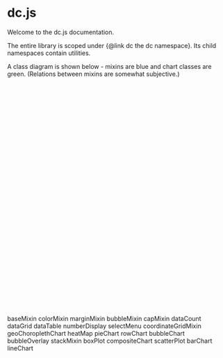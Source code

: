 # dc.js

Welcome to the dc.js documentation.

The entire library is scoped under {@link dc the dc namespace}. Its child namespaces contain utilities.

A class diagram is shown below - mixins are blue and chart classes are green. (Relations between mixins are somewhat subjective.)


<!-- Title: dcHierarchy Pages: 1 -->
<svg width="558pt" height="572pt"
 viewBox="0.00 0.00 558.25 572.00" xmlns="http://www.w3.org/2000/svg" xmlns:xlink="http://www.w3.org/1999/xlink">
<g id="graph0" class="graph" transform="scale(1 1) rotate(0) translate(4 568)">
<title>dcHierarchy</title>
<polygon fill="white" stroke="none" points="-4,4 -4,-568 554.248,-568 554.248,4 -4,4"/>
<!-- baseMixin -->
<g id="node1" class="node"><title>baseMixin</title>
<g id="a_node1"><a xlink:href="dc.baseMixin.html" xlink:title="baseMixin">
<ellipse fill="lightblue" stroke="black" cx="30.6108" cy="-234" rx="30.7221" ry="18"/>
<text text-anchor="middle" x="30.6108" y="-231" font-family="sans-serif" font-size="10.00">baseMixin</text>
</a>
</g>
</g>
<!-- colorMixin -->
<g id="node2" class="node"><title>colorMixin</title>
<g id="a_node2"><a xlink:href="dc.colorMixin.html" xlink:title="colorMixin">
<ellipse fill="lightblue" stroke="black" cx="140.346" cy="-342" rx="30.7108" ry="18"/>
<text text-anchor="middle" x="140.346" y="-339" font-family="sans-serif" font-size="10.00">colorMixin</text>
</a>
</g>
</g>
<!-- baseMixin&#45;&gt;colorMixin -->
<g id="edge14" class="edge"><title>baseMixin&#45;&gt;colorMixin</title>
<path fill="none" stroke="black" d="M42.8162,-250.835C54.904,-268.206 75.3749,-295.45 97.2217,-315 100.835,-318.233 104.874,-321.34 108.983,-324.222"/>
<polygon fill="black" stroke="black" points="107.128,-327.191 117.399,-329.789 110.99,-321.353 107.128,-327.191"/>
</g>
<!-- marginMixin -->
<g id="node3" class="node"><title>marginMixin</title>
<g id="a_node3"><a xlink:href="dc.marginMixin.html" xlink:title="marginMixin">
<ellipse fill="lightblue" stroke="black" cx="140.346" cy="-396" rx="35.9791" ry="18"/>
<text text-anchor="middle" x="140.346" y="-393" font-family="sans-serif" font-size="10.00">marginMixin</text>
</a>
</g>
</g>
<!-- baseMixin&#45;&gt;marginMixin -->
<g id="edge16" class="edge"><title>baseMixin&#45;&gt;marginMixin</title>
<path fill="none" stroke="black" d="M36.8452,-251.977C45.6267,-279.687 65.5412,-333.356 97.2217,-369 99.8726,-371.983 102.929,-374.764 106.159,-377.321"/>
<polygon fill="black" stroke="black" points="104.24,-380.251 114.416,-383.199 108.299,-374.548 104.24,-380.251"/>
</g>
<!-- bubbleMixin -->
<g id="node4" class="node"><title>bubbleMixin</title>
<g id="a_node4"><a xlink:href="dc.bubbleMixin.html" xlink:title="bubbleMixin">
<ellipse fill="lightblue" stroke="black" cx="140.346" cy="-500" rx="35.3575" ry="18"/>
<text text-anchor="middle" x="140.346" y="-497" font-family="sans-serif" font-size="10.00">bubbleMixin</text>
</a>
</g>
</g>
<!-- baseMixin&#45;&gt;bubbleMixin -->
<g id="edge8" class="edge"><title>baseMixin&#45;&gt;bubbleMixin</title>
<path fill="none" stroke="black" d="M36.7161,-251.835C46.6777,-285.811 70.1192,-361.878 97.2217,-423 104.923,-440.369 115.116,-459.085 123.546,-473.715"/>
<polygon fill="black" stroke="black" points="120.72,-475.816 128.787,-482.684 126.763,-472.285 120.72,-475.816"/>
</g>
<!-- capMixin -->
<g id="node7" class="node"><title>capMixin</title>
<g id="a_node7"><a xlink:href="dc.capMixin.html" xlink:title="capMixin">
<ellipse fill="lightblue" stroke="black" cx="140.346" cy="-288" rx="27.3002" ry="18"/>
<text text-anchor="middle" x="140.346" y="-285" font-family="sans-serif" font-size="10.00">capMixin</text>
</a>
</g>
</g>
<!-- baseMixin&#45;&gt;capMixin -->
<g id="edge22" class="edge"><title>baseMixin&#45;&gt;capMixin</title>
<path fill="none" stroke="black" d="M54.4588,-245.452C70.3021,-253.393 91.576,-264.056 108.863,-272.721"/>
<polygon fill="black" stroke="black" points="107.489,-275.947 117.997,-277.299 110.625,-269.689 107.489,-275.947"/>
</g>
<!-- dataCount -->
<g id="node13" class="node"><title>dataCount</title>
<g id="a_node13"><a xlink:href="dc.dataCount.html" xlink:title="dataCount">
<ellipse fill="lightgreen" stroke="black" cx="140.346" cy="-234" rx="31.0259" ry="18"/>
<text text-anchor="middle" x="140.346" y="-231" font-family="sans-serif" font-size="10.00">dataCount</text>
</a>
</g>
</g>
<!-- baseMixin&#45;&gt;dataCount -->
<g id="edge11" class="edge"><title>baseMixin&#45;&gt;dataCount</title>
<path fill="none" stroke="black" d="M61.3353,-234C72.9161,-234 86.374,-234 98.8184,-234"/>
<polygon fill="black" stroke="black" points="98.9698,-237.5 108.97,-234 98.9697,-230.5 98.9698,-237.5"/>
</g>
<!-- dataGrid -->
<g id="node14" class="node"><title>dataGrid</title>
<g id="a_node14"><a xlink:href="dc.dataGrid.html" xlink:title="dataGrid">
<ellipse fill="lightgreen" stroke="black" cx="140.346" cy="-180" rx="27" ry="18"/>
<text text-anchor="middle" x="140.346" y="-177" font-family="sans-serif" font-size="10.00">dataGrid</text>
</a>
</g>
</g>
<!-- baseMixin&#45;&gt;dataGrid -->
<g id="edge12" class="edge"><title>baseMixin&#45;&gt;dataGrid</title>
<path fill="none" stroke="black" d="M54.4588,-222.548C70.4063,-214.555 91.8562,-203.803 109.204,-195.108"/>
<polygon fill="black" stroke="black" points="110.987,-198.13 118.358,-190.52 107.85,-191.872 110.987,-198.13"/>
</g>
<!-- dataTable -->
<g id="node15" class="node"><title>dataTable</title>
<g id="a_node15"><a xlink:href="dc.dataTable.html" xlink:title="dataTable">
<ellipse fill="lightgreen" stroke="black" cx="140.346" cy="-126" rx="29.8168" ry="18"/>
<text text-anchor="middle" x="140.346" y="-123" font-family="sans-serif" font-size="10.00">dataTable</text>
</a>
</g>
</g>
<!-- baseMixin&#45;&gt;dataTable -->
<g id="edge13" class="edge"><title>baseMixin&#45;&gt;dataTable</title>
<path fill="none" stroke="black" d="M42.8162,-217.165C54.904,-199.794 75.3749,-172.55 97.2217,-153 100.911,-149.698 105.046,-146.528 109.245,-143.595"/>
<polygon fill="black" stroke="black" points="111.406,-146.363 117.833,-137.94 107.556,-140.517 111.406,-146.363"/>
</g>
<!-- numberDisplay -->
<g id="node19" class="node"><title>numberDisplay</title>
<g id="a_node19"><a xlink:href="dc.numberDisplay.html" xlink:title="numberDisplay">
<ellipse fill="lightgreen" stroke="black" cx="140.346" cy="-72" rx="43.25" ry="18"/>
<text text-anchor="middle" x="140.346" y="-69" font-family="sans-serif" font-size="10.00">numberDisplay</text>
</a>
</g>
</g>
<!-- baseMixin&#45;&gt;numberDisplay -->
<g id="edge20" class="edge"><title>baseMixin&#45;&gt;numberDisplay</title>
<path fill="none" stroke="black" d="M36.8452,-216.023C45.6267,-188.313 65.5412,-134.644 97.2217,-99 99.4146,-96.5328 101.885,-94.2031 104.501,-92.0245"/>
<polygon fill="black" stroke="black" points="106.725,-94.7322 112.66,-85.9554 102.548,-89.1156 106.725,-94.7322"/>
</g>
<!-- selectMenu -->
<g id="node23" class="node"><title>selectMenu</title>
<g id="a_node23"><a xlink:href="dc.selectMenu.html" xlink:title="selectMenu">
<ellipse fill="lightgreen" stroke="black" cx="140.346" cy="-18" rx="34.2869" ry="18"/>
<text text-anchor="middle" x="140.346" y="-15" font-family="sans-serif" font-size="10.00">selectMenu</text>
</a>
</g>
</g>
<!-- baseMixin&#45;&gt;selectMenu -->
<g id="edge28" class="edge"><title>baseMixin&#45;&gt;selectMenu</title>
<path fill="none" stroke="black" d="M33.87,-215.982C39.1734,-180.011 55.2967,-98.1946 97.2217,-45 99.7506,-41.7913 102.772,-38.8504 106.02,-36.187"/>
<polygon fill="black" stroke="black" points="108.34,-38.8295 114.407,-30.1441 104.248,-33.15 108.34,-38.8295"/>
</g>
<!-- coordinateGridMixin -->
<g id="node5" class="node"><title>coordinateGridMixin</title>
<g id="a_node5"><a xlink:href="dc.coordinateGridMixin.html" xlink:title="coordinateGridMixin">
<ellipse fill="lightblue" stroke="black" cx="276.085" cy="-396" rx="55.9203" ry="18"/>
<text text-anchor="middle" x="276.085" y="-393" font-family="sans-serif" font-size="10.00">coordinateGridMixin</text>
</a>
</g>
</g>
<!-- colorMixin&#45;&gt;coordinateGridMixin -->
<g id="edge1" class="edge"><title>colorMixin&#45;&gt;coordinateGridMixin</title>
<path fill="none" stroke="black" d="M166.188,-352.03C184.416,-359.39 209.649,-369.579 231.236,-378.295"/>
<polygon fill="black" stroke="black" points="229.963,-381.555 240.546,-382.054 232.584,-375.064 229.963,-381.555"/>
</g>
<!-- geoChoroplethChart -->
<g id="node16" class="node"><title>geoChoroplethChart</title>
<g id="a_node16"><a xlink:href="dc.geoChoroplethChart.html" xlink:title="geoChoroplethChart">
<ellipse fill="lightgreen" stroke="black" cx="276.085" cy="-288" rx="56.7285" ry="18"/>
<text text-anchor="middle" x="276.085" y="-285" font-family="sans-serif" font-size="10.00">geoChoroplethChart</text>
</a>
</g>
</g>
<!-- colorMixin&#45;&gt;geoChoroplethChart -->
<g id="edge15" class="edge"><title>colorMixin&#45;&gt;geoChoroplethChart</title>
<path fill="none" stroke="black" d="M166.188,-331.97C184.35,-324.637 209.467,-314.495 231.002,-305.8"/>
<polygon fill="black" stroke="black" points="232.331,-309.038 240.293,-302.048 229.71,-302.547 232.331,-309.038"/>
</g>
<!-- heatMap -->
<g id="node17" class="node"><title>heatMap</title>
<g id="a_node17"><a xlink:href="dc.heatMap.html" xlink:title="heatMap">
<ellipse fill="lightgreen" stroke="black" cx="276.085" cy="-450" rx="27.1742" ry="18"/>
<text text-anchor="middle" x="276.085" y="-447" font-family="sans-serif" font-size="10.00">heatMap</text>
</a>
</g>
</g>
<!-- colorMixin&#45;&gt;heatMap -->
<g id="edge18" class="edge"><title>colorMixin&#45;&gt;heatMap</title>
<path fill="none" stroke="black" d="M163.605,-353.879C170.419,-358.118 177.646,-363.278 183.471,-369 204.05,-389.212 197.736,-404.037 219.471,-423 226.214,-428.883 234.464,-433.798 242.524,-437.751"/>
<polygon fill="black" stroke="black" points="241.243,-441.013 251.797,-441.951 244.131,-434.637 241.243,-441.013"/>
</g>
<!-- pieChart -->
<g id="node20" class="node"><title>pieChart</title>
<g id="a_node20"><a xlink:href="dc.pieChart.html" xlink:title="pieChart">
<ellipse fill="lightgreen" stroke="black" cx="276.085" cy="-234" rx="27" ry="18"/>
<text text-anchor="middle" x="276.085" y="-231" font-family="sans-serif" font-size="10.00">pieChart</text>
</a>
</g>
</g>
<!-- colorMixin&#45;&gt;pieChart -->
<g id="edge21" class="edge"><title>colorMixin&#45;&gt;pieChart</title>
<path fill="none" stroke="black" d="M163.605,-330.121C170.419,-325.882 177.646,-320.722 183.471,-315 204.05,-294.788 197.736,-279.963 219.471,-261 226.214,-255.117 234.464,-250.202 242.524,-246.249"/>
<polygon fill="black" stroke="black" points="244.131,-249.363 251.797,-242.049 241.243,-242.987 244.131,-249.363"/>
</g>
<!-- rowChart -->
<g id="node21" class="node"><title>rowChart</title>
<g id="a_node21"><a xlink:href="dc.rowChart.html" xlink:title="rowChart">
<ellipse fill="lightgreen" stroke="black" cx="276.085" cy="-342" rx="28.0797" ry="18"/>
<text text-anchor="middle" x="276.085" y="-339" font-family="sans-serif" font-size="10.00">rowChart</text>
</a>
</g>
</g>
<!-- colorMixin&#45;&gt;rowChart -->
<g id="edge26" class="edge"><title>colorMixin&#45;&gt;rowChart</title>
<path fill="none" stroke="black" d="M171.027,-342C190.645,-342 216.525,-342 237.567,-342"/>
<polygon fill="black" stroke="black" points="237.764,-345.5 247.764,-342 237.764,-338.5 237.764,-345.5"/>
</g>
<!-- marginMixin&#45;&gt;coordinateGridMixin -->
<g id="edge2" class="edge"><title>marginMixin&#45;&gt;coordinateGridMixin</title>
<path fill="none" stroke="black" d="M176.136,-396C186.492,-396 198.193,-396 209.829,-396"/>
<polygon fill="black" stroke="black" points="210.002,-399.5 220.002,-396 210.002,-392.5 210.002,-399.5"/>
</g>
<!-- marginMixin&#45;&gt;heatMap -->
<g id="edge17" class="edge"><title>marginMixin&#45;&gt;heatMap</title>
<path fill="none" stroke="black" d="M168.733,-407.058C190.302,-415.767 220.408,-427.923 243.086,-437.079"/>
<polygon fill="black" stroke="black" points="242.03,-440.428 252.613,-440.926 244.651,-433.937 242.03,-440.428"/>
</g>
<!-- marginMixin&#45;&gt;rowChart -->
<g id="edge25" class="edge"><title>marginMixin&#45;&gt;rowChart</title>
<path fill="none" stroke="black" d="M168.733,-384.942C190.035,-376.341 219.666,-364.377 242.242,-355.261"/>
<polygon fill="black" stroke="black" points="243.789,-358.411 251.752,-351.422 241.169,-351.92 243.789,-358.411"/>
</g>
<!-- bubbleChart -->
<g id="node10" class="node"><title>bubbleChart</title>
<g id="a_node10"><a xlink:href="dc.bubbleChart.html" xlink:title="bubbleChart">
<ellipse fill="lightgreen" stroke="black" cx="413.75" cy="-502" rx="36.1486" ry="18"/>
<text text-anchor="middle" x="413.75" y="-499" font-family="sans-serif" font-size="10.00">bubbleChart</text>
</a>
</g>
</g>
<!-- bubbleMixin&#45;&gt;bubbleChart -->
<g id="edge7" class="edge"><title>bubbleMixin&#45;&gt;bubbleChart</title>
<path fill="none" stroke="black" d="M175.996,-500.255C224.628,-500.614 313.207,-501.266 367.144,-501.664"/>
<polygon fill="black" stroke="black" points="367.422,-505.166 377.447,-501.74 367.474,-498.166 367.422,-505.166"/>
</g>
<!-- bubbleOverlay -->
<g id="node11" class="node"><title>bubbleOverlay</title>
<g id="a_node11"><a xlink:href="dc.bubbleOverlay.html" xlink:title="bubbleOverlay">
<ellipse fill="lightgreen" stroke="black" cx="276.085" cy="-546" rx="41.696" ry="18"/>
<text text-anchor="middle" x="276.085" y="-543" font-family="sans-serif" font-size="10.00">bubbleOverlay</text>
</a>
</g>
</g>
<!-- bubbleMixin&#45;&gt;bubbleOverlay -->
<g id="edge9" class="edge"><title>bubbleMixin&#45;&gt;bubbleOverlay</title>
<path fill="none" stroke="black" d="M170.037,-509.868C188.373,-516.175 212.47,-524.463 232.958,-531.51"/>
<polygon fill="black" stroke="black" points="232.091,-534.913 242.686,-534.856 234.368,-528.294 232.091,-534.913"/>
</g>
<!-- stackMixin -->
<g id="node6" class="node"><title>stackMixin</title>
<g id="a_node6"><a xlink:href="dc.stackMixin.html" xlink:title="stackMixin">
<ellipse fill="lightblue" stroke="black" cx="413.75" cy="-286" rx="31.6332" ry="18"/>
<text text-anchor="middle" x="413.75" y="-283" font-family="sans-serif" font-size="10.00">stackMixin</text>
</a>
</g>
</g>
<!-- coordinateGridMixin&#45;&gt;stackMixin -->
<g id="edge3" class="edge"><title>coordinateGridMixin&#45;&gt;stackMixin</title>
<path fill="none" stroke="black" d="M312.727,-382.306C319.798,-378.63 326.839,-374.2 332.7,-369 354.832,-349.363 347.554,-333.696 368.7,-313 372.372,-309.406 376.606,-306.069 380.967,-303.053"/>
<polygon fill="black" stroke="black" points="382.853,-306.001 389.394,-297.667 379.083,-300.103 382.853,-306.001"/>
</g>
<!-- boxPlot -->
<g id="node9" class="node"><title>boxPlot</title>
<g id="a_node9"><a xlink:href="dc.boxPlot.html" xlink:title="boxPlot">
<ellipse fill="lightgreen" stroke="black" cx="413.75" cy="-448" rx="27" ry="18"/>
<text text-anchor="middle" x="413.75" y="-445" font-family="sans-serif" font-size="10.00">boxPlot</text>
</a>
</g>
</g>
<!-- coordinateGridMixin&#45;&gt;boxPlot -->
<g id="edge5" class="edge"><title>coordinateGridMixin&#45;&gt;boxPlot</title>
<path fill="none" stroke="black" d="M312.73,-409.662C333.644,-417.679 359.873,-427.732 380.224,-435.533"/>
<polygon fill="black" stroke="black" points="379.103,-438.851 389.693,-439.162 381.608,-432.315 379.103,-438.851"/>
</g>
<!-- coordinateGridMixin&#45;&gt;bubbleChart -->
<g id="edge6" class="edge"><title>coordinateGridMixin&#45;&gt;bubbleChart</title>
<path fill="none" stroke="black" d="M312.592,-409.849C319.672,-413.515 326.751,-417.901 332.7,-423 354.042,-441.293 348.278,-455.685 368.7,-475 371.852,-477.982 375.386,-480.801 379.045,-483.412"/>
<polygon fill="black" stroke="black" points="377.411,-486.527 387.688,-489.107 381.263,-480.682 377.411,-486.527"/>
</g>
<!-- compositeChart -->
<g id="node12" class="node"><title>compositeChart</title>
<g id="a_node12"><a xlink:href="dc.compositeChart.html" xlink:title="compositeChart">
<ellipse fill="lightgreen" stroke="black" cx="413.75" cy="-394" rx="45.1005" ry="18"/>
<text text-anchor="middle" x="413.75" y="-391" font-family="sans-serif" font-size="10.00">compositeChart</text>
</a>
</g>
</g>
<!-- coordinateGridMixin&#45;&gt;compositeChart -->
<g id="edge10" class="edge"><title>coordinateGridMixin&#45;&gt;compositeChart</title>
<path fill="none" stroke="black" d="M332.265,-395.187C340.818,-395.06 349.65,-394.93 358.189,-394.804"/>
<polygon fill="black" stroke="black" points="358.475,-398.301 368.422,-394.653 358.372,-391.301 358.475,-398.301"/>
</g>
<!-- scatterPlot -->
<g id="node22" class="node"><title>scatterPlot</title>
<g id="a_node22"><a xlink:href="dc.scatterPlot.html" xlink:title="scatterPlot">
<ellipse fill="lightgreen" stroke="black" cx="413.75" cy="-340" rx="31.7874" ry="18"/>
<text text-anchor="middle" x="413.75" y="-337" font-family="sans-serif" font-size="10.00">scatterPlot</text>
</a>
</g>
</g>
<!-- coordinateGridMixin&#45;&gt;scatterPlot -->
<g id="edge27" class="edge"><title>coordinateGridMixin&#45;&gt;scatterPlot</title>
<path fill="none" stroke="black" d="M311.319,-381.869C331.784,-373.421 357.707,-362.721 378.223,-354.252"/>
<polygon fill="black" stroke="black" points="379.613,-357.465 387.521,-350.414 376.942,-350.995 379.613,-357.465"/>
</g>
<!-- barChart -->
<g id="node8" class="node"><title>barChart</title>
<g id="a_node8"><a xlink:href="dc.barChart.html" xlink:title="barChart">
<ellipse fill="lightgreen" stroke="black" cx="522.524" cy="-313" rx="27.1629" ry="18"/>
<text text-anchor="middle" x="522.524" y="-310" font-family="sans-serif" font-size="10.00">barChart</text>
</a>
</g>
</g>
<!-- stackMixin&#45;&gt;barChart -->
<g id="edge4" class="edge"><title>stackMixin&#45;&gt;barChart</title>
<path fill="none" stroke="black" d="M442.804,-293.094C456.327,-296.514 472.675,-300.647 486.96,-304.26"/>
<polygon fill="black" stroke="black" points="486.375,-307.722 496.927,-306.78 488.091,-300.935 486.375,-307.722"/>
</g>
<!-- lineChart -->
<g id="node18" class="node"><title>lineChart</title>
<g id="a_node18"><a xlink:href="dc.lineChart.html" xlink:title="lineChart">
<ellipse fill="lightgreen" stroke="black" cx="522.524" cy="-259" rx="27.95" ry="18"/>
<text text-anchor="middle" x="522.524" y="-256" font-family="sans-serif" font-size="10.00">lineChart</text>
</a>
</g>
</g>
<!-- stackMixin&#45;&gt;lineChart -->
<g id="edge19" class="edge"><title>stackMixin&#45;&gt;lineChart</title>
<path fill="none" stroke="black" d="M442.804,-278.906C456.128,-275.537 472.194,-271.474 486.328,-267.9"/>
<polygon fill="black" stroke="black" points="487.375,-271.246 496.212,-265.401 485.659,-264.459 487.375,-271.246"/>
</g>
<!-- capMixin&#45;&gt;pieChart -->
<g id="edge23" class="edge"><title>capMixin&#45;&gt;pieChart</title>
<path fill="none" stroke="black" d="M164.033,-278.84C185.648,-270.112 218.411,-256.883 242.755,-247.054"/>
<polygon fill="black" stroke="black" points="244.325,-250.195 252.287,-243.205 241.704,-243.704 244.325,-250.195"/>
</g>
<!-- capMixin&#45;&gt;rowChart -->
<g id="edge24" class="edge"><title>capMixin&#45;&gt;rowChart</title>
<path fill="none" stroke="black" d="M164.033,-297.16C185.517,-305.835 218.014,-318.956 242.312,-328.767"/>
<polygon fill="black" stroke="black" points="241.255,-332.115 251.838,-332.613 243.875,-325.624 241.255,-332.115"/>
</g>
</g>
</svg>
